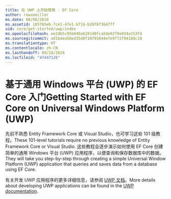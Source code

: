 ```yaml
---
title: 在 UWP 上开始使用 - EF Core
author: rowanmiller
ms.date: 08/08/2016
ms.assetid: 105765eb-7ce1-47e1-b716-b28f8f3647ff
uid: core/get-started/uwp/index
ms.openlocfilehash: ee2d65c95b040a6281d0fca5de92f0e934a153f4
ms.sourcegitcommit: ad1bdea58ed35d0f19791044efe9f72f94189c18
ms.translationtype: HT
ms.contentlocale: zh-CN
ms.lasthandoff: 09/28/2018
ms.locfileid: "47447126"
---
```

# <a name="getting-started-with-ef-core-on-universal-windows-platform-uwp"></a><span data-ttu-id="6be50-102">基于通用 Windows 平台 (UWP) 的 EF Core 入门</span><span class="sxs-lookup"><span data-stu-id="6be50-102">Getting Started with EF Core on Universal Windows Platform (UWP)</span></span>

<span data-ttu-id="6be50-103">先前不熟悉 Entity Framework Core 或 Visual Studio，也可学习这些 101 级教程。</span><span class="sxs-lookup"><span data-stu-id="6be50-103">These 101-level tutorials require no previous knowledge of Entity Framework Core or Visual Studio.</span></span> <span data-ttu-id="6be50-104">这些教程会逐步演示如何使用 EF Core 创建简单的通用 Windows 平台 (UWP) 应用程序，以便查询和保存数据库中的数据。</span><span class="sxs-lookup"><span data-stu-id="6be50-104">They will take you step-by-step through creating a simple Universal Window Platform (UWP) application that queries and saves data from a database using EF Core.</span></span>

<span data-ttu-id="6be50-105">有关开发 UWP 应用程序的更多详细信息，请参阅 [UWP 文档](https://docs.microsoft.com/windows/uwp/develop/)。</span><span class="sxs-lookup"><span data-stu-id="6be50-105">More details about developing UWP applications can be found in the [UWP documentation](https://docs.microsoft.com/windows/uwp/develop/).</span></span>
